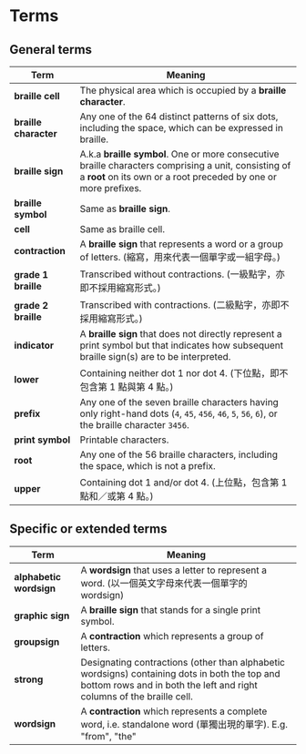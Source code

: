 # Terms

## General terms

| Term       | Meaning                             | 
|------------|-------------------------------------|
| **braille cell** | The physical area which is occupied by a **braille character**. |
| **braille character** | Any one of the 64 distinct patterns of six dots, including the space, which can be expressed in braille. |
| **braille sign** | A.k.a **braille symbol**. One or more consecutive braille characters comprising a unit, consisting of a **root** on its own or a root preceded by one or more prefixes. |
| **braille symbol** | Same as **braille sign**. |
| **cell**       | Same as braille cell. |
| **contraction** | A **braille sign** that represents a word or a group of letters. (縮寫，用來代表一個單字或一組字母。) |
| **grade 1 braille** | Transcribed without contractions. (一級點字，亦即不採用縮寫形式。) |
| **grade 2 braille** | Transcribed with contractions. (二級點字，亦即不採用縮寫形式。) |
| **indicator** | A **braille sign** that does not directly represent a print symbol but that indicates how subsequent braille sign(s) are to be interpreted. |
| **lower** | Containing neither dot 1 nor dot 4. (下位點，即不包含第 1 點與第 4 點。)
| **prefix** | Any one of the seven braille characters having only right-hand dots (`4`, `45`, `456`, `46`, `5`, `56`, `6`), or the braille character `3456`. |
| **print symbol** | Printable characters. |
| **root**       | Any one of the 56 braille characters, including the space, which is not a prefix. |
| **upper** | Containing dot 1 and/or dot 4. (上位點，包含第 1 點和／或第 4 點。) |

## Specific or extended terms

| Term                | Meaning                             | 
|---------------------|-------------------------------------|
| **alphabetic wordsign** | A **wordsign** that uses a letter to represent a word. (以一個英文字母來代表一個單字的 wordsign) |
| **graphic sign** | A **braille sign** that stands for a single print symbol. |
| **groupsign**  | A **contraction** which represents a group of letters. |
| **strong** | Designating contractions (other than alphabetic wordsigns) containing dots in both the top and bottom rows and in both the left and right columns of the braille cell. |
| **wordsign**   | A **contraction** which represents a complete word, i.e. standalone word (單獨出現的單字). E.g. "from", "the" |
